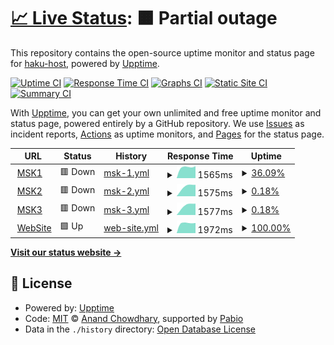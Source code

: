 # [📈 Live Status](https://side.status.haku.host): <!--live status--> **🟧 Partial outage**

This repository contains the open-source uptime monitor and status page for [haku-host](https://side.status.haku.host), powered by [Upptime](https://github.com/upptime/upptime).

[![Uptime CI](https://github.com/haku-host/side-monitor/workflows/Uptime%20CI/badge.svg)](https://github.com/haku-host/side-monitor/actions?query=workflow%3A%22Uptime+CI%22)
[![Response Time CI](https://github.com/haku-host/side-monitor/workflows/Response%20Time%20CI/badge.svg)](https://github.com/haku-host/side-monitor/actions?query=workflow%3A%22Response+Time+CI%22)
[![Graphs CI](https://github.com/haku-host/side-monitor/workflows/Graphs%20CI/badge.svg)](https://github.com/haku-host/side-monitor/actions?query=workflow%3A%22Graphs+CI%22)
[![Static Site CI](https://github.com/haku-host/side-monitor/workflows/Static%20Site%20CI/badge.svg)](https://github.com/haku-host/side-monitor/actions?query=workflow%3A%22Static+Site+CI%22)
[![Summary CI](https://github.com/haku-host/side-monitor/workflows/Summary%20CI/badge.svg)](https://github.com/haku-host/side-monitor/actions?query=workflow%3A%22Summary+CI%22)

With [Upptime](https://upptime.js.org), you can get your own unlimited and free uptime monitor and status page, powered entirely by a GitHub repository. We use [Issues](https://github.com/haku-host/side-monitor/issues) as incident reports, [Actions](https://github.com/haku-host/side-monitor/actions) as uptime monitors, and [Pages](https://side.status.haku.host) for the status page.

<!--start: status pages-->
<!-- This summary is generated by Upptime (https://github.com/upptime/upptime) -->
<!-- Do not edit this manually, your changes will be overwritten -->
<!-- prettier-ignore -->
| URL | Status | History | Response Time | Uptime |
| --- | ------ | ------- | ------------- | ------ |
| <img alt="" src="https://icons.duckduckgo.com/ip3/msk1.haku.host.ico" height="13"> [MSK1](https://msk1.haku.host) | 🟥 Down | [msk-1.yml](https://github.com/haku-host/side-monitor/commits/HEAD/history/msk-1.yml) | <details><summary><img alt="Response time graph" src="./graphs/msk-1/response-time-week.png" height="20"> 1565ms</summary><br><a href="https://haku-host.github.io/side-monitor/history/msk-1"><img alt="Response time 1565" src="https://img.shields.io/endpoint?url=https%3A%2F%2Fraw.githubusercontent.com%2Fhaku-host%2Fside-monitor%2FHEAD%2Fapi%2Fmsk-1%2Fresponse-time.json"></a><br><a href="https://haku-host.github.io/side-monitor/history/msk-1"><img alt="24-hour response time 1565" src="https://img.shields.io/endpoint?url=https%3A%2F%2Fraw.githubusercontent.com%2Fhaku-host%2Fside-monitor%2FHEAD%2Fapi%2Fmsk-1%2Fresponse-time-day.json"></a><br><a href="https://haku-host.github.io/side-monitor/history/msk-1"><img alt="7-day response time 1565" src="https://img.shields.io/endpoint?url=https%3A%2F%2Fraw.githubusercontent.com%2Fhaku-host%2Fside-monitor%2FHEAD%2Fapi%2Fmsk-1%2Fresponse-time-week.json"></a><br><a href="https://haku-host.github.io/side-monitor/history/msk-1"><img alt="30-day response time 1565" src="https://img.shields.io/endpoint?url=https%3A%2F%2Fraw.githubusercontent.com%2Fhaku-host%2Fside-monitor%2FHEAD%2Fapi%2Fmsk-1%2Fresponse-time-month.json"></a><br><a href="https://haku-host.github.io/side-monitor/history/msk-1"><img alt="1-year response time 1565" src="https://img.shields.io/endpoint?url=https%3A%2F%2Fraw.githubusercontent.com%2Fhaku-host%2Fside-monitor%2FHEAD%2Fapi%2Fmsk-1%2Fresponse-time-year.json"></a></details> | <details><summary><a href="https://haku-host.github.io/side-monitor/history/msk-1">36.09%</a></summary><a href="https://haku-host.github.io/side-monitor/history/msk-1"><img alt="All-time uptime 36.09%" src="https://img.shields.io/endpoint?url=https%3A%2F%2Fraw.githubusercontent.com%2Fhaku-host%2Fside-monitor%2FHEAD%2Fapi%2Fmsk-1%2Fuptime.json"></a><br><a href="https://haku-host.github.io/side-monitor/history/msk-1"><img alt="24-hour uptime 36.09%" src="https://img.shields.io/endpoint?url=https%3A%2F%2Fraw.githubusercontent.com%2Fhaku-host%2Fside-monitor%2FHEAD%2Fapi%2Fmsk-1%2Fuptime-day.json"></a><br><a href="https://haku-host.github.io/side-monitor/history/msk-1"><img alt="7-day uptime 36.09%" src="https://img.shields.io/endpoint?url=https%3A%2F%2Fraw.githubusercontent.com%2Fhaku-host%2Fside-monitor%2FHEAD%2Fapi%2Fmsk-1%2Fuptime-week.json"></a><br><a href="https://haku-host.github.io/side-monitor/history/msk-1"><img alt="30-day uptime 36.09%" src="https://img.shields.io/endpoint?url=https%3A%2F%2Fraw.githubusercontent.com%2Fhaku-host%2Fside-monitor%2FHEAD%2Fapi%2Fmsk-1%2Fuptime-month.json"></a><br><a href="https://haku-host.github.io/side-monitor/history/msk-1"><img alt="1-year uptime 36.09%" src="https://img.shields.io/endpoint?url=https%3A%2F%2Fraw.githubusercontent.com%2Fhaku-host%2Fside-monitor%2FHEAD%2Fapi%2Fmsk-1%2Fuptime-year.json"></a></details>
| <img alt="" src="https://icons.duckduckgo.com/ip3/msk2.haku.host.ico" height="13"> [MSK2](https://msk2.haku.host) | 🟥 Down | [msk-2.yml](https://github.com/haku-host/side-monitor/commits/HEAD/history/msk-2.yml) | <details><summary><img alt="Response time graph" src="./graphs/msk-2/response-time-week.png" height="20"> 1575ms</summary><br><a href="https://haku-host.github.io/side-monitor/history/msk-2"><img alt="Response time 1575" src="https://img.shields.io/endpoint?url=https%3A%2F%2Fraw.githubusercontent.com%2Fhaku-host%2Fside-monitor%2FHEAD%2Fapi%2Fmsk-2%2Fresponse-time.json"></a><br><a href="https://haku-host.github.io/side-monitor/history/msk-2"><img alt="24-hour response time 1575" src="https://img.shields.io/endpoint?url=https%3A%2F%2Fraw.githubusercontent.com%2Fhaku-host%2Fside-monitor%2FHEAD%2Fapi%2Fmsk-2%2Fresponse-time-day.json"></a><br><a href="https://haku-host.github.io/side-monitor/history/msk-2"><img alt="7-day response time 1575" src="https://img.shields.io/endpoint?url=https%3A%2F%2Fraw.githubusercontent.com%2Fhaku-host%2Fside-monitor%2FHEAD%2Fapi%2Fmsk-2%2Fresponse-time-week.json"></a><br><a href="https://haku-host.github.io/side-monitor/history/msk-2"><img alt="30-day response time 1575" src="https://img.shields.io/endpoint?url=https%3A%2F%2Fraw.githubusercontent.com%2Fhaku-host%2Fside-monitor%2FHEAD%2Fapi%2Fmsk-2%2Fresponse-time-month.json"></a><br><a href="https://haku-host.github.io/side-monitor/history/msk-2"><img alt="1-year response time 1575" src="https://img.shields.io/endpoint?url=https%3A%2F%2Fraw.githubusercontent.com%2Fhaku-host%2Fside-monitor%2FHEAD%2Fapi%2Fmsk-2%2Fresponse-time-year.json"></a></details> | <details><summary><a href="https://haku-host.github.io/side-monitor/history/msk-2">0.18%</a></summary><a href="https://haku-host.github.io/side-monitor/history/msk-2"><img alt="All-time uptime 0.18%" src="https://img.shields.io/endpoint?url=https%3A%2F%2Fraw.githubusercontent.com%2Fhaku-host%2Fside-monitor%2FHEAD%2Fapi%2Fmsk-2%2Fuptime.json"></a><br><a href="https://haku-host.github.io/side-monitor/history/msk-2"><img alt="24-hour uptime 0.18%" src="https://img.shields.io/endpoint?url=https%3A%2F%2Fraw.githubusercontent.com%2Fhaku-host%2Fside-monitor%2FHEAD%2Fapi%2Fmsk-2%2Fuptime-day.json"></a><br><a href="https://haku-host.github.io/side-monitor/history/msk-2"><img alt="7-day uptime 0.18%" src="https://img.shields.io/endpoint?url=https%3A%2F%2Fraw.githubusercontent.com%2Fhaku-host%2Fside-monitor%2FHEAD%2Fapi%2Fmsk-2%2Fuptime-week.json"></a><br><a href="https://haku-host.github.io/side-monitor/history/msk-2"><img alt="30-day uptime 0.18%" src="https://img.shields.io/endpoint?url=https%3A%2F%2Fraw.githubusercontent.com%2Fhaku-host%2Fside-monitor%2FHEAD%2Fapi%2Fmsk-2%2Fuptime-month.json"></a><br><a href="https://haku-host.github.io/side-monitor/history/msk-2"><img alt="1-year uptime 0.18%" src="https://img.shields.io/endpoint?url=https%3A%2F%2Fraw.githubusercontent.com%2Fhaku-host%2Fside-monitor%2FHEAD%2Fapi%2Fmsk-2%2Fuptime-year.json"></a></details>
| <img alt="" src="https://icons.duckduckgo.com/ip3/msk3.haku.host.ico" height="13"> [MSK3](https://msk3.haku.host) | 🟥 Down | [msk-3.yml](https://github.com/haku-host/side-monitor/commits/HEAD/history/msk-3.yml) | <details><summary><img alt="Response time graph" src="./graphs/msk-3/response-time-week.png" height="20"> 1577ms</summary><br><a href="https://haku-host.github.io/side-monitor/history/msk-3"><img alt="Response time 1577" src="https://img.shields.io/endpoint?url=https%3A%2F%2Fraw.githubusercontent.com%2Fhaku-host%2Fside-monitor%2FHEAD%2Fapi%2Fmsk-3%2Fresponse-time.json"></a><br><a href="https://haku-host.github.io/side-monitor/history/msk-3"><img alt="24-hour response time 1577" src="https://img.shields.io/endpoint?url=https%3A%2F%2Fraw.githubusercontent.com%2Fhaku-host%2Fside-monitor%2FHEAD%2Fapi%2Fmsk-3%2Fresponse-time-day.json"></a><br><a href="https://haku-host.github.io/side-monitor/history/msk-3"><img alt="7-day response time 1577" src="https://img.shields.io/endpoint?url=https%3A%2F%2Fraw.githubusercontent.com%2Fhaku-host%2Fside-monitor%2FHEAD%2Fapi%2Fmsk-3%2Fresponse-time-week.json"></a><br><a href="https://haku-host.github.io/side-monitor/history/msk-3"><img alt="30-day response time 1577" src="https://img.shields.io/endpoint?url=https%3A%2F%2Fraw.githubusercontent.com%2Fhaku-host%2Fside-monitor%2FHEAD%2Fapi%2Fmsk-3%2Fresponse-time-month.json"></a><br><a href="https://haku-host.github.io/side-monitor/history/msk-3"><img alt="1-year response time 1577" src="https://img.shields.io/endpoint?url=https%3A%2F%2Fraw.githubusercontent.com%2Fhaku-host%2Fside-monitor%2FHEAD%2Fapi%2Fmsk-3%2Fresponse-time-year.json"></a></details> | <details><summary><a href="https://haku-host.github.io/side-monitor/history/msk-3">0.18%</a></summary><a href="https://haku-host.github.io/side-monitor/history/msk-3"><img alt="All-time uptime 0.18%" src="https://img.shields.io/endpoint?url=https%3A%2F%2Fraw.githubusercontent.com%2Fhaku-host%2Fside-monitor%2FHEAD%2Fapi%2Fmsk-3%2Fuptime.json"></a><br><a href="https://haku-host.github.io/side-monitor/history/msk-3"><img alt="24-hour uptime 0.18%" src="https://img.shields.io/endpoint?url=https%3A%2F%2Fraw.githubusercontent.com%2Fhaku-host%2Fside-monitor%2FHEAD%2Fapi%2Fmsk-3%2Fuptime-day.json"></a><br><a href="https://haku-host.github.io/side-monitor/history/msk-3"><img alt="7-day uptime 0.18%" src="https://img.shields.io/endpoint?url=https%3A%2F%2Fraw.githubusercontent.com%2Fhaku-host%2Fside-monitor%2FHEAD%2Fapi%2Fmsk-3%2Fuptime-week.json"></a><br><a href="https://haku-host.github.io/side-monitor/history/msk-3"><img alt="30-day uptime 0.18%" src="https://img.shields.io/endpoint?url=https%3A%2F%2Fraw.githubusercontent.com%2Fhaku-host%2Fside-monitor%2FHEAD%2Fapi%2Fmsk-3%2Fuptime-month.json"></a><br><a href="https://haku-host.github.io/side-monitor/history/msk-3"><img alt="1-year uptime 0.18%" src="https://img.shields.io/endpoint?url=https%3A%2F%2Fraw.githubusercontent.com%2Fhaku-host%2Fside-monitor%2FHEAD%2Fapi%2Fmsk-3%2Fuptime-year.json"></a></details>
| <img alt="" src="https://icons.duckduckgo.com/ip3/haku.host.ico" height="13"> [WebSite](https://haku.host) | 🟩 Up | [web-site.yml](https://github.com/haku-host/side-monitor/commits/HEAD/history/web-site.yml) | <details><summary><img alt="Response time graph" src="./graphs/web-site/response-time-week.png" height="20"> 1972ms</summary><br><a href="https://haku-host.github.io/side-monitor/history/web-site"><img alt="Response time 1972" src="https://img.shields.io/endpoint?url=https%3A%2F%2Fraw.githubusercontent.com%2Fhaku-host%2Fside-monitor%2FHEAD%2Fapi%2Fweb-site%2Fresponse-time.json"></a><br><a href="https://haku-host.github.io/side-monitor/history/web-site"><img alt="24-hour response time 1972" src="https://img.shields.io/endpoint?url=https%3A%2F%2Fraw.githubusercontent.com%2Fhaku-host%2Fside-monitor%2FHEAD%2Fapi%2Fweb-site%2Fresponse-time-day.json"></a><br><a href="https://haku-host.github.io/side-monitor/history/web-site"><img alt="7-day response time 1972" src="https://img.shields.io/endpoint?url=https%3A%2F%2Fraw.githubusercontent.com%2Fhaku-host%2Fside-monitor%2FHEAD%2Fapi%2Fweb-site%2Fresponse-time-week.json"></a><br><a href="https://haku-host.github.io/side-monitor/history/web-site"><img alt="30-day response time 1972" src="https://img.shields.io/endpoint?url=https%3A%2F%2Fraw.githubusercontent.com%2Fhaku-host%2Fside-monitor%2FHEAD%2Fapi%2Fweb-site%2Fresponse-time-month.json"></a><br><a href="https://haku-host.github.io/side-monitor/history/web-site"><img alt="1-year response time 1972" src="https://img.shields.io/endpoint?url=https%3A%2F%2Fraw.githubusercontent.com%2Fhaku-host%2Fside-monitor%2FHEAD%2Fapi%2Fweb-site%2Fresponse-time-year.json"></a></details> | <details><summary><a href="https://haku-host.github.io/side-monitor/history/web-site">100.00%</a></summary><a href="https://haku-host.github.io/side-monitor/history/web-site"><img alt="All-time uptime 100.00%" src="https://img.shields.io/endpoint?url=https%3A%2F%2Fraw.githubusercontent.com%2Fhaku-host%2Fside-monitor%2FHEAD%2Fapi%2Fweb-site%2Fuptime.json"></a><br><a href="https://haku-host.github.io/side-monitor/history/web-site"><img alt="24-hour uptime 100.00%" src="https://img.shields.io/endpoint?url=https%3A%2F%2Fraw.githubusercontent.com%2Fhaku-host%2Fside-monitor%2FHEAD%2Fapi%2Fweb-site%2Fuptime-day.json"></a><br><a href="https://haku-host.github.io/side-monitor/history/web-site"><img alt="7-day uptime 100.00%" src="https://img.shields.io/endpoint?url=https%3A%2F%2Fraw.githubusercontent.com%2Fhaku-host%2Fside-monitor%2FHEAD%2Fapi%2Fweb-site%2Fuptime-week.json"></a><br><a href="https://haku-host.github.io/side-monitor/history/web-site"><img alt="30-day uptime 100.00%" src="https://img.shields.io/endpoint?url=https%3A%2F%2Fraw.githubusercontent.com%2Fhaku-host%2Fside-monitor%2FHEAD%2Fapi%2Fweb-site%2Fuptime-month.json"></a><br><a href="https://haku-host.github.io/side-monitor/history/web-site"><img alt="1-year uptime 100.00%" src="https://img.shields.io/endpoint?url=https%3A%2F%2Fraw.githubusercontent.com%2Fhaku-host%2Fside-monitor%2FHEAD%2Fapi%2Fweb-site%2Fuptime-year.json"></a></details>

<!--end: status pages-->

[**Visit our status website →**](https://side.status.haku.host)

## 📄 License

- Powered by: [Upptime](https://github.com/upptime/upptime)
- Code: [MIT](./LICENSE) © [Anand Chowdhary](https://anandchowdhary.com), supported by [Pabio](https://pabio.com)
- Data in the `./history` directory: [Open Database License](https://opendatacommons.org/licenses/odbl/1-0/)
